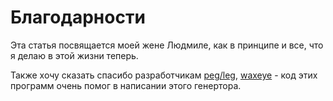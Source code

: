 # Благодарности

Эта статья посвящается моей жене Людмиле, как в принципе и все, что я делаю в этой жизни теперь.  

Также хочу сказать спасибо разработчикам [peg/leg](http://www.piumarta.com/software/peg/), [waxeye](http://www.waxeye.org/) - код этих программ очень помог в написании этого генертора. 

